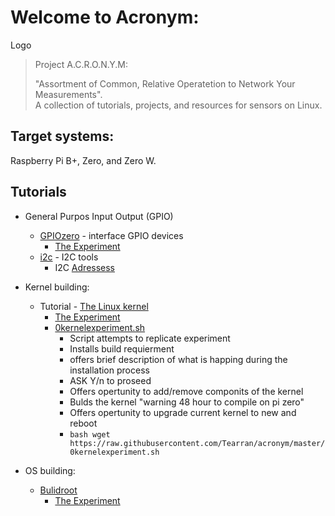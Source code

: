 # Welcome to Acronym:

Logo 

> Project A.C.R.O.N.Y.M:
>
>  "Assortment of Common, Relative Operatetion to Network Your Measurements".  
>  A collection of tutorials, projects, and resources for sensors on Linux.
>   

## Target systems:

Raspberry Pi B+, Zero, and Zero W.

## Tutorials

-   General Purpos Input Output (GPIO)
    -   [GPIOzero](https://gpiozero.readthedocs.io/en/stable/recipes.html) -  interface GPIO devices 
        -   [The Experiment](https://github.com/Tearran/acronym/wiki/gpiozero-Experiment)
    -   [i2c](https://i2c.wiki.kernel.org/index.php/I2C_Tools) - I2C tools 
        -   I2C [Adressess](https://github.com/Tearran/acronym/wiki/i2c)
-   Kernel building:
    -   Tutorial - [The Linux kernel](https://www.raspberrypi.com/documentation/computers/linux_kernel.html)
        -   [The Experiment](https://github.com/Tearran/acronym/wiki/Zero-kernel-experiment)
        -   [0kernelexperiment.sh](https://github.com/Tearran/acronym/blob/master/0kernelexperiment.sh) 
            -   Script attempts to replicate experiment
            -   Installs build requierment
            -   offers brief description of what is happing during the installation process
            -   ASK Y/n to proseed
            -   Offers opertunity to add/remove componits of the kernel
            -   Bulds the kernel "warning 48 hour to compile on pi zero"
            -   Offers opertunity to upgrade current kernel to new and reboot
            - ```bash wget https://raw.githubusercontent.com/Tearran/acronym/master/0kernelexperiment.sh``` 
            
       
-   OS building:
    -   [Bulidroot](https://buildroot.org/) 
        -   [The Experiment](https://github.com/Tearran/acronym/wiki/Buildroot-Experiment)
